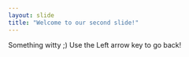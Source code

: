 ```yaml
---
layout: slide
title: "Welcome to our second slide!"
---
```

Something witty ;)
Use the Left arrow key to go back!
